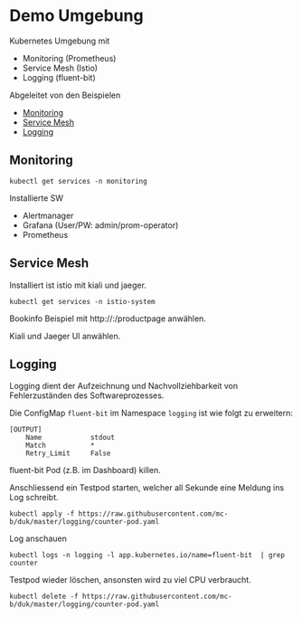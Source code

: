 Demo Umgebung
=============

Kubernetes Umgebung mit 
- Monitoring (Prometheus)
- Service Mesh (Istio)
- Logging (fluent-bit)

Abgeleitet von den Beispielen
* [Monitoring](https://github.com/mc-b/duk-demo/blob/master/data/jupyter/demo/Prometheus.ipynb)
* [Service Mesh](https://github.com/mc-b/duk-demo/blob/master/data/jupyter/demo/ServiceMesh-Istio.ipynb)
* [Logging](https://github.com/mc-b/duk-demo/blob/master/data/jupyter/demo/Logging.ipynb)

Monitoring
----------

    kubectl get services -n monitoring

Installierte SW
- Alertmanager
- Grafana (User/PW: admin/prom-operator)
- Prometheus

Service Mesh
------------

Installiert ist istio mit kiali und jaeger.

    kubectl get services -n istio-system
    
Bookinfo Beispiel mit http://<ip vm>:<port istio-ingressgateway>/productpage anwählen.

Kiali und Jaeger UI anwählen.

Logging
-------

Logging dient der Aufzeichnung und Nachvollziehbarkeit von Fehlerzuständen des Softwareprozesses. 

Die ConfigMap `fluent-bit` im Namespace `logging` ist wie folgt zu erweitern:

    [OUTPUT]
        Name            stdout
        Match           *
        Retry_Limit     False 
        
fluent-bit Pod (z.B. im Dashboard) killen.        
        
Anschliessend ein Testpod starten, welcher all Sekunde eine Meldung ins Log schreibt.      

    kubectl apply -f https://raw.githubusercontent.com/mc-b/duk/master/logging/counter-pod.yaml  
    
Log anschauen

    kubectl logs -n logging -l app.kubernetes.io/name=fluent-bit  | grep counter
    
Testpod wieder löschen, ansonsten wird zu viel CPU verbraucht.

    kubectl delete -f https://raw.githubusercontent.com/mc-b/duk/master/logging/counter-pod.yaml

        